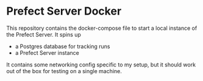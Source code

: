 # Prefect Server Docker

This repository contains the docker-compose file to start a local instance of the Prefect Server.
It spins up
- a Postgres database for tracking runs
- a Prefect Server instance

It contains some networking config specific to my setup, but it should work out of the box for testing on a single machine.